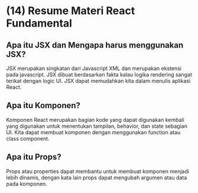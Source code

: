 # (14) Resume Materi React Fundamental

## Apa itu JSX dan Mengapa harus menggunakan JSX?
JSX merupakan singkatan dari Javascript XML dan merupakan ekstensi pada javascript. JSX dibuat berdasarkan fakta kalau logika rendering sangat terikat dengan logic UI. JSX dapat memudahkan kita dalam menulis aplikasi React.

## Apa itu Komponen?
Komponen React merupakan bagian kode yang dapat digunakan kembali yang digunakan untuk menentukan tampilan, behavior, dan state sebagian UI. Kita dapat membuat komponen dengan menggunakan function atau class component.

## Apa itu Props?
Props atau properties dapat membantu untuk membuat komponen menjadi lebih dinamis, dengan kata lain props dapat mengubah argumen atau data pada komponen.